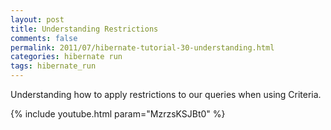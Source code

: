 ```yaml
---           
layout: post
title: Understanding Restrictions
comments: false
permalink: 2011/07/hibernate-tutorial-30-understanding.html
categories: hibernate run
tags: hibernate_run
---
```


Understanding how to apply restrictions to our queries when using Criteria.

{% include youtube.html param="MzrzsKSJBt0" %}